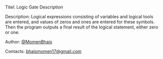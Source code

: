 Titel: Logic Gate Description

Description: Logical expressions consisting of variables and logical tools are entered, and values ​​of zeros and ones are entered for these symbols. Then the program outputs a final result of the logical statement, either zero or one.

Author: [@MomenBhais](https://www.github.com/MomenBhais)

Contacts: bhaismomen17@gmail.com
